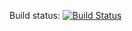 Build status: [![Build Status](https://travis-ci.org/brainexe/homie.png?branch=master)](https://travis-ci.org/brainexe/raspberry)
